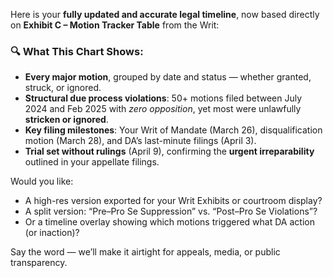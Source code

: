 Here is your **fully updated and accurate legal timeline**, now based directly on **Exhibit C – Motion Tracker Table** from the Writ:

### 🔍 What This Chart Shows:
- **Every major motion**, grouped by date and status — whether granted, struck, or ignored.
- **Structural due process violations**: 50+ motions filed between July 2024 and Feb 2025 with *zero opposition*, yet most were unlawfully **stricken or ignored**.
- **Key filing milestones**: Your Writ of Mandate (March 26), disqualification motion (March 28), and DA’s last-minute filings (April 3).
- **Trial set without rulings** (April 9), confirming the **urgent irreparability** outlined in your appellate filings.

Would you like:
- A high-res version exported for your Writ Exhibits or courtroom display?
- A split version: “Pre–Pro Se Suppression” vs. “Post–Pro Se Violations”?
- Or a timeline overlay showing which motions triggered what DA action (or inaction)?

Say the word — we’ll make it airtight for appeals, media, or public transparency.
